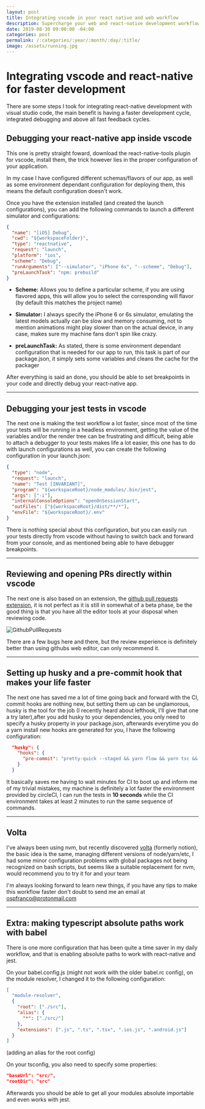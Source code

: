 ```yaml
---
layout: post
title: Integrating vscode in your react native and web workflow
description: Supercharge your web and react-native development workflow by using a few plugins
date: 2019-08-30 09:00:00 -04:00
categories: post
permalink: /:categories/:year/:month/:day/:title/
image: /assets/running.jpg
---
```


# Integrating vscode and react-native for faster development

There are some steps I took for integrating react-native development with visual studio code, the main benefit is having a faster development cycle, integrated debugging and above all fast feedback cycles.

## Debugging your react-native app inside vscode

This one is pretty straight foward, download the react-native-tools plugin for vscode, install them, the trick however lies in the proper configuration of your application.

In my case I have configured different schemas/flavors of our app, as well as some environment dependant configuration for deploying them, this means the default configuration doesn't work.

Once you have the extension installed (and created the launch configurations), you can add the following commands to launch a different simulator and configurations:

```json
{
  "name": "[iOS] Debug",
  "cwd": "${workspaceFolder}",
  "type": "reactnative",
  "request": "launch",
  "platform": "ios",
  "scheme": "Debug",
  "runArguments": ["--simulator", "iPhone 6s", "--scheme", "Debug"],
  "preLaunchTask": "npm: prebuild"
}
```

- **Scheme:** Allows you to define a particular scheme, if you are using flavored apps, this will allow you to select the corresponding will flavor (by default this matches the project name)

- **Simulator:** I always specify the iPhone 6 or 6s simulator, emulating the latest models actually can be slow and memory consuming, not to mention animations might play slower than on the actual device, in any case, makes sure my machine fans don't spin like crazy.

- **preLaunchTask:** As stated, there is some environment dependant configuration that is needed for our app to run, this task is part of our package.json, it simply sets some variables and cleans the cache for the packager

After everything is said an done, you should be able to set breakpoints in your code and directly debug your react-native app.

---

## Debugging your jest tests in vscode

The next one is making the test workflow a lot faster, since most of the time your tests will be running in a headless environment, getting the value of the variables and/or the render tree can be frustrating and difficult, being able to attach a debugger to your tests makes life a lot easier, this one has to do with launch configurations as well, you can create the following configuration in your launch.json:

```json
{
  "type": "node",
  "request": "launch",
  "name": "Test [INVARIANT]",
  "program": "${workspaceRoot}/node_modules/.bin/jest",
  "args": ["-i"],
  "internalConsoleOptions": "openOnSessionStart",
  "outFiles": ["${workspaceRoot}/dist/**/*"],
  "envFile": "${workspaceRoot}/.env"
}
```

There is nothing special about this configuration, but you can easily run your tests directly from vscode without having to switch back and forward from your console, and as mentioned being able to have debugger breakpoints.

---

## Reviewing and opening PRs directly within vscode

The next one is also based on an extension, the [github pull requests extension](https://code.visualstudio.com/blogs/2018/09/10/introducing-github-pullrequests), it is not perfect as it is still in somewhat of a beta phase, be the good thing is that you have all the editor tools at your disposal when reviewing code.

![GithubPullRequests]({{site.url}}/assets/gh-pr.png "GithubPullRequests")

There are a few bugs here and there, but the review experience is definitely better than using githubs web editor, can only recommend it.

---

## Setting up husky and a pre-commit hook that makes your life faster

The next one has saved me a lot of time going back and forward with the CI, commit hooks are nothing new, but setting them up can be unglamorous, husky is the tool for the job (I recently heard about lefthook, I'll give that one a try later),after you add husky to your dependencies, you only need to specify a husky property in your package.json, afterwards everytime you do a yarn install new hooks are generated for you, I have the following configuration:

```json
  "husky": {
    "hooks": {
      "pre-commit": "pretty-quick --staged && yarn flow && yarn tsc && yarn test:invariant"
    }
  }
```

It basically saves me having to wait minutes for CI to boot up and inform me of my trivial mistakes, my machine is definitely a lot faster the environment provided by circleCI, I can run the tests in **10 seconds** while the CI environment takes at least 2 minutes to run the same sequence of commands.

---

## Volta

I've always been using nvm, but recently discovered [volta](https://volta.sh) (formerly notion), the basic idea is the same, managing different versions of node/yarn/etc, I had some minor configuration problems with global packages not being recognized on bash scripts, but seems like a suitable replacement for nvm, would recommend you to try it for and your team

I'm always looking forward to learn new things, if you have any tips to make this workflow faster don't doubt to send me an email at ospfranco@protonmail.com

---

## Extra: making typescript absolute paths work with babel

There is one more configuration that has been quite a time saver in my daily workflow, and that is enabling absolute paths to work with react-native and jest.

On your babel.config.js (might not work with the older babel.rc config), on the module resolver, I changed it to the following configuration:

```json
[
  "module-resolver",
  {
    "root": ["./src"],
    "alias": {
      "*": ["./src/"]
    },
    "extensions": [".js", ".ts", ".tsx", ".ios.js", ".android.js"]
  }
]
```

(adding an alias for the root config)

On your tsconfig, you also need to specify some properties:

```json
"baseUrl": "src/",
"rootDir": "src"
```

Afterwards you should be able to get all your modules absolute importable and even works with jest.

